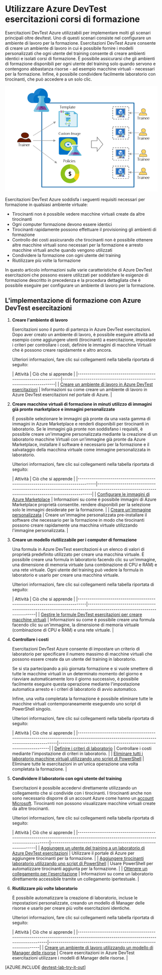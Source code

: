 <properties
    pageTitle="Utilizzare Azure DevTest esercitazioni corsi di formazione | Microsoft Azure"
    description="Informazioni su come usare Azure DevTest esercitazioni per gli scenari di formazione."
    services="devtest-lab,virtual-machines"
    documentationCenter="na"
    authors="steved0x"
    manager="douge"
    editor=""/>

<tags
    ms.service="devtest-lab"
    ms.workload="na"
    ms.tgt_pltfrm="na"
    ms.devlang="na"
    ms.topic="article"
    ms.date="09/12/2016"
    ms.author="sdanie"/>

# <a name="use-azure-devtest-labs-for-training"></a>Utilizzare Azure DevTest esercitazioni corsi di formazione

Esercitazioni DevTest Azure utilizzabili per implementare molti gli scenari principali oltre dev/test. Uno di questi scenari consiste nel configurare un ambiente di lavoro per la formazione. Esercitazioni DevTest Azure consente di creare un ambiente di lavoro in cui è possibile fornire i modelli personalizzati che ogni utente del training consente di creare ambienti identici e isolati corsi di formazione. È possibile assicurarsi che gli ambienti di formazione disponibili per ogni utente del training solo quando servono e contengono abbastanza risorse - ad esempio macchine virtuali - necessari per la formazione. Infine, è possibile condividere facilmente laboratorio con tirocinanti, che può accedere a un solo clic.   

![Utilizzare DevTest esercitazioni corsi di formazione](./media/devtest-lab-training-lab/devtest-lab-training.png)

Esercitazioni DevTest Azure soddisfa i seguenti requisiti necessari per formazione in qualsiasi ambiente virtuale: 


-   Tirocinanti non è possibile vedere macchine virtuali create da altre tirocinanti
-   Ogni computer formazione devono essere identici
-   Tirocinanti rapidamente possono effettuare il provisioning gli ambienti di formazione
-   Controllo dei costi assicurando che tirocinanti non è possibile ottenere altre macchine virtuali sono necessari per la formazione e arresto macchine virtuali anche quando vengono utilizzati
-   Condividere la formazione con ogni utente del training
-   Riutilizzare più volte la formazione


In questo articolo informazioni sulle varie caratteristiche di Azure DevTest esercitazioni che possono essere utilizzati per soddisfare le esigenze di formazione descritto in precedenza e la procedura dettagliata che è possibile eseguire per configurare un ambiente di lavoro per la formazione.  


## <a name="implementing-training-with-azure-devtest-labs"></a>L'implementazione di formazione con Azure DevTest esercitazioni

1. **Creare l'ambiente di lavoro** 

    Esercitazioni sono il punto di partenza in Azure DevTest esercitazioni. Dopo aver creato un ambiente di lavoro, è possibile eseguire attività ad esempio come aggiungere utenti (tirocinanti) a esercitazione, impostare i criteri per controllare i costi, definire le immagini di macchine Virtuali che è possono creare rapidamente e altro ancora.   

    Ulteriori informazioni, fare clic sui collegamenti nella tabella riportata di seguito:

  	| Attività                                                            | Ciò che si apprende                                                    |
|-----------------------------------------------------------------|----------------------------------------------------------------------|
| [Creare un ambiente di lavoro in Azure DevTest esercitazioni](devtest-lab-create-lab.md) | Informazioni su come creare un ambiente di lavoro in Azure DevTest esercitazioni nel portale di Azure. |

2. **Creare macchine virtuali di formazione in minuti utilizzo di immagini già pronte marketplace e immagini personalizzate** 
    
    È possibile selezionare le immagini già pronte da una vasta gamma di immagini in Azure Marketplace e renderli disponibili per tirocinanti in laboratorio. Se le immagini già pronte non soddisfano i requisiti, è possibile creare un'immagine personalizzata mediante la creazione di un laboratorio macchine Virtuali con un'immagine già pronte da Azure Marketplace, installare il software è necessario per la formazione e il salvataggio della macchina virtuale come immagine personalizzata in laboratorio. 

    Ulteriori informazioni, fare clic sui collegamenti nella tabella riportata di seguito:

  	| Attività                                                                              | Ciò che si apprende                                                                                                                                  |
|-----------------------------------------------------------------------------------|-------------------------------------------------------------------------------------------------------------------------------------------------|
| [Configurare le immagini di Azure Marketplace](devtest-lab-configure-marketplace-images.md) | Informazioni su come è possibile immagini di Azure Marketplace proprietà consentite. rendere disponibili per la selezione solo le immagini desiderate per la formazione.                 |
| [Creare un'immagine personalizzata](devtest-lab-create-template.md)                           | Creare un'immagine personalizzata pre-installare il software che necessario per la formazione in modo che tirocinanti possono creare rapidamente una macchina virtuale utilizzando l'immagine personalizzata. |

3. **Creare un modello riutilizzabile per i computer di formazione** 

    Una formula in Azure DevTest esercitazioni è un elenco di valori di proprietà predefinito utilizzato per creare una macchina virtuale. È possibile creare una formula in laboratorio facendo clic su un'immagine, una dimensione di memoria virtuale (una combinazione di CPU e RAM) e una rete virtuale. Ogni utente del training può vedere la formula in laboratorio e usarlo per creare una macchina virtuale. 

    Ulteriori informazioni, fare clic sui collegamenti nella tabella riportata di seguito:

  	| Attività                                                                         | Ciò che si apprende                                                                                                          |
|------------------------------------------------------------------------------|-------------------------------------------------------------------------------------------------------------------------|
| [Gestire le formule DevTest esercitazioni per creare macchine virtuali](devtest-lab-manage-formulas.md) | Informazioni su come è possibile creare una formula facendo clic su un'immagine, la dimensione di memoria virtuale (combinazione di CPU e RAM) e una rete virtuale. |

4. **Controllare i costi**

    Esercitazioni DevTest Azure consente di impostare un criterio di laboratorio per specificare il numero massimo di macchine virtuali che possono essere create da un utente del training in laboratorio. 

    Se si sta partecipando a più giornata formazione e si vuole smettere di tutte le macchine virtuali in un determinato momento del giorno e riavviare automaticamente loro il giorno successivo, è possibile facilmente eseguire questa operazione mediante l'impostazione automatica arresto e i criteri di laboratorio di avvio automatico. 

    Infine, una volta completata la formazione è possibile eliminare tutte le macchine virtuali contemporaneamente eseguendo uno script di PowerShell singolo. 

    Ulteriori informazioni, fare clic sui collegamenti nella tabella riportata di seguito:

  	| Attività                                                                                                                                    | Ciò che si apprende                                                      |
|-----------------------------------------------------------------------------------------------------------------------------------------|---------------------------------------------------------------------|
| [Definire i criteri di laboratorio](devtest-lab-set-lab-policy.md)                                                                                    | Controllare i costi mediante l'impostazione di criteri in laboratorio.                       |
| [Eliminare tutti i laboratorio macchine virtuali utilizzando uno script di PowerShell](devtest-lab-faq.md#how-can-i-automate-the-process-of-deleting-all-the-vms-in-my-lab) | Eliminare tutte le esercitazioni in un'unica operazione una volta completata la formazione. |

5. **Condividere il laboratorio con ogni utente del training**

    Esercitazioni è possibile accedervi direttamente utilizzando un collegamento che si condivide con i tirocinanti. I tirocinanti anche non sono necessario disporre di un account Azure come hanno un [account Microsoft](devtest-lab-faq.md#what-is-a-microsoft-account). Tirocinanti non possono visualizzare macchine virtuali create da altre tirocinanti.  

    Ulteriori informazioni, fare clic sui collegamenti nella tabella riportata di seguito:

  	| Attività                                                                                                                                | Ciò che si apprende                                                   |
|-------------------------------------------------------------------------------------------------------------------------------------|------------------------------------------------------------------|
| [Aggiungere un utente del training a un laboratorio di Azure DevTest esercitazioni](devtest-lab-add-devtest-user.md)                                                     | Utilizzare il portale di Azure per aggiungere tirocinanti per la formazione.       |
| [Aggiungere tirocinanti laboratorio utilizzando uno script di PowerShell](devtest-lab-add-devtest-user.md#add-an-external-user-to-a-lab-using-powershell) | Usare PowerShell per automatizzare tirocinanti aggiunta per la formazione. |
| [Ottenere un collegamento per l'esercitazione](devtest-lab-faq.md#how-do-i-share-a-direct-link-to-my-lab)                                                  | Informazioni su come un laboratorio direttamente accessibile tramite un collegamento ipertestuale.        |

6. **Riutilizzare più volte laboratorio** 

    È possibile automatizzare la creazione di laboratorio, incluse le impostazioni personalizzate, creando un modello di Manager delle risorse e usarlo per creare più volte esercitazioni identiche. 

    Ulteriori informazioni, fare clic sui collegamenti nella tabella riportata di seguito:

  	| Attività                                                                                                                               | Ciò che si apprende                                                      |
|------------------------------------------------------------------------------------------------------------------------------------|---------------------------------------------------------------------|
| [Creare un ambiente di lavoro utilizzando un modello di Manager delle risorse](devtest-lab-faq.md#how-do-i-create-a-lab-from-an-azure-resource-manager-template) | Creare esercitazioni in Azure DevTest esercitazioni utilizzare i modelli di Manager delle risorse. |

[AZURE.INCLUDE [devtest-lab-try-it-out](../../includes/devtest-lab-try-it-out.md)]  


